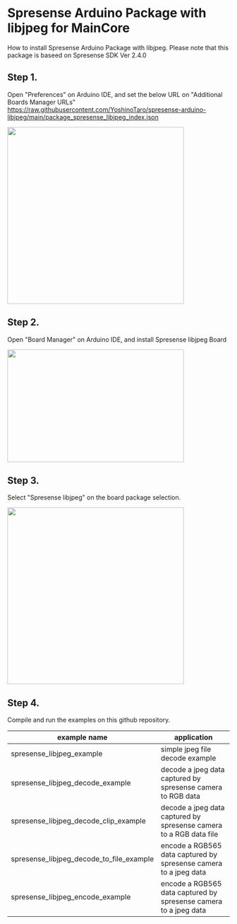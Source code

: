# Spresense Arduino Package with libjpeg for MainCore

How to install Spresense Arduino Package with libjpeg. Please note that this package is baseed on Spresense SDK Ver 2.4.0

## Step 1.
Open "Preferences" on Arduino IDE, and set the below URL on "Additional Boards Manager URLs"
https://raw.githubusercontent.com/YoshinoTaro/spresense-arduino-libjpeg/main/package_spresense_libjpeg_index.json

<img src="https://user-images.githubusercontent.com/18510684/153807548-c0450aba-40bf-47c4-b30e-3c618f4f1f94.png" width="400"/>

## Step 2.
Open "Board Manager" on Arduino IDE, and install Spresense libjpeg Board

<img src="https://user-images.githubusercontent.com/18510684/153807989-2ae09d02-3dd6-4312-9540-52ec183dbfa2.png" width="400" height="255"/>


## Step 3.
Select "Spresense libjpeg" on the board package selection.

<img src="https://user-images.githubusercontent.com/18510684/153808924-89fdb30d-c98c-4c4e-9565-b7be07c8e2d3.png" width="400"/>

## Step 4.
Compile and run the examples on this github repository. 

|example name | application |
| ---- | ---- |
|spresense_libjpeg_example | simple jpeg file decode example|
|spresense_libjpeg_decode_example | decode a jpeg data captured by spresense camera to RGB data |
|spresense_libjpeg_decode_clip_example | decode a jpeg data captured by spresense camera to a RGB data file |
|spresense_libjpeg_decode_to_file_example | encode a RGB565 data captured by spresense camera to a jpeg data |
|spresense_libjpeg_encode_example | encode a RGB565 data captured by spresense camera to a jpeg data |

